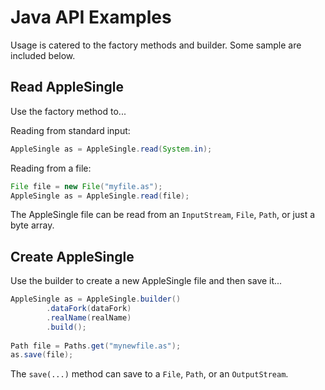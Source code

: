 # Java API Examples

Usage is catered to the factory methods and builder.  Some sample are included below.

## Read AppleSingle

Use the factory method to...

Reading from standard input:

```java
AppleSingle as = AppleSingle.read(System.in);
```

Reading from a file:

```java
File file = new File("myfile.as");
AppleSingle as = AppleSingle.read(file);
```

The AppleSingle file can be read from an `InputStream`, `File`, `Path`, or just a byte array.

## Create AppleSingle

Use the builder to create a new AppleSingle file and then save it...

```java
AppleSingle as = AppleSingle.builder()
        .dataFork(dataFork)
        .realName(realName)
        .build();
        
Path file = Paths.get("mynewfile.as"); 
as.save(file);
```

The `save(...)` method can save to a `File`, `Path`, or an `OutputStream`.
